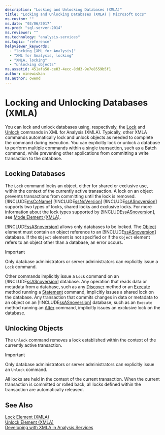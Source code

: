 ```yaml
---
description: "Locking and Unlocking Databases (XMLA)"
title: "Locking and Unlocking Databases (XMLA) | Microsoft Docs"
ms.custom: ""
ms.date: "03/06/2017"
ms.prod: "sql-server-2014"
ms.reviewer: ""
ms.technology: "analysis-services"
ms.topic: "reference"
helpviewer_keywords: 
  - "locking [XML for Analysis]"
  - "XML for Analysis, locking"
  - "XMLA, locking"
  - "unlocking objects"
ms.assetid: 451afa58-ce03-4ecc-8dd3-9e7e8559b5f1
author: minewiskan
ms.author: owend
---
```

# Locking and Unlocking Databases (XMLA)
  You can lock and unlock databases using, respectively, the [Lock](https://docs.microsoft.com/bi-reference/xmla/xml-elements-commands/lock-element-xmla) and [Unlock](https://docs.microsoft.com/bi-reference/xmla/xml-elements-commands/lock-element-xmla) commands in XML for Analysis (XMLA). Typically, other XMLA commands automatically lock and unlock objects as needed to complete the command during execution. You can explicitly lock or unlock a database to perform multiple commands within a single transaction, such as a [Batch](https://docs.microsoft.com/bi-reference/xmla/xml-elements-commands/batch-element-xmla) command, while preventing other applications from committing a write transaction to the database.  
  
## Locking Databases  
 The `Lock` command locks an object, either for shared or exclusive use, within the context of the currently active transaction. A lock on an object prevents transactions from committing until the lock is removed. [!INCLUDE[msCoName](../../includes/msconame-md.md)] [!INCLUDE[ssNoVersion](../../includes/ssnoversion-md.md)] [!INCLUDE[ssASnoversion](../../includes/ssasnoversion-md.md)] supports two types of locks, shared locks and exclusive locks. For more information about the lock types supported by [!INCLUDE[ssASnoversion](../../includes/ssasnoversion-md.md)], see [Mode Element &#40;XMLA&#41;](https://docs.microsoft.com/bi-reference/xmla/xml-elements-properties/mode-element-xmla).  
  
 [!INCLUDE[ssASnoversion](../../includes/ssasnoversion-md.md)] allows only databases to be locked. The [Object](https://docs.microsoft.com/bi-reference/xmla/xml-elements-properties/object-element-xmla) element must contain an object reference to an [!INCLUDE[ssASnoversion](../../includes/ssasnoversion-md.md)] database. If the `Object` element is not specified or if the `Object` element refers to an object other than a database, an error occurs.  
  
> [!IMPORTANT]  
>  Only database administrators or server administrators can explicitly issue a `Lock` command.  
  
 Other commands implicitly issue a `Lock` command on an [!INCLUDE[ssASnoversion](../../includes/ssasnoversion-md.md)] database. Any operation that reads data or metadata from a database, such as any [Discover](https://docs.microsoft.com/bi-reference/xmla/xml-elements-methods-discover) method or an [Execute](https://docs.microsoft.com/bi-reference/xmla/xml-elements-methods-execute) method running a [Statement](https://docs.microsoft.com/bi-reference/xmla/xml-elements-commands/statement-element-xmla) command, implicitly issues a shared lock on the database. Any transaction that commits changes in data or metadata to an object on an [!INCLUDE[ssASnoversion](../../includes/ssasnoversion-md.md)] database, such as an `Execute` method running an [Alter](https://docs.microsoft.com/bi-reference/xmla/xml-elements-commands/alter-element-xmla) command, implicitly issues an exclusive lock on the database.  
  
## Unlocking Objects  
 The `Unlock` command removes a lock established within the context of the currently active transaction.  
  
> [!IMPORTANT]  
>  Only database administrators or server administrators can explicitly issue an `Unlock` command.  
  
 All locks are held in the context of the current transaction. When the current transaction is committed or rolled back, all locks defined within the transaction are automatically released.  
  
## See Also  
 [Lock Element &#40;XMLA&#41;](https://docs.microsoft.com/bi-reference/xmla/xml-elements-commands/lock-element-xmla)   
 [Unlock Element &#40;XMLA&#41;](https://docs.microsoft.com/bi-reference/xmla/xml-elements-commands/lock-element-xmla)   
 [Developing with XMLA in Analysis Services](developing-with-xmla-in-analysis-services.md)  
  
  
